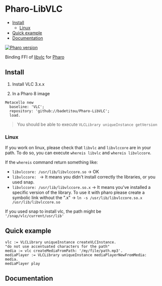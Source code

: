 # Pharo-LibVLC <!-- omit in toc -->

- [Install](#install)
  - [Linux](#linux)
- [Quick example](#quick-example)
- [Documentation](#documentation)

[![Pharo version](https://img.shields.io/badge/Pharo-8.0-%23aac9ff.svg)](https://pharo.org/download)

Binding FFI of [libvlc](https://www.videolan.org/developers/vlc/doc/doxygen/html/group__libvlc.html) for [Pharo](http://pharo.org/) 

## Install

1. Install VLC 3.x.x

2. In a Pharo 8 image

```st
Metacello new
  baseline: 'VLC';
  repository: 'github://badetitou/Pharo-LibVLC';
  load.
```

> You should be able to execute `VLCLibrary uniqueInstance getVersion`

### Linux

If you work on linux, please check that `libvlc` and `libvlccore` are in your path.
To do so, you can execute `whereis libvlc` and `whereis libvlccore`.

If the `whereis` command return something like:

- `libvlccore: /usr/lib/libvlccore.so` → OK
- `libvlccore: ` → It means you didn't install correctly the libraries, or you used snap.
- `libvlccore: /usr/lib/libvlccore.so.x` → It means you've installed a specific version of the library. To use it with pharo please create a symbolic link without the ".x" → `ln -s /usr/lib/libvlccore.so.x /usr/lib/libvlccore.so`

If you used snap to install vlc, the path might be ` '/snap/vlc/current/usr/lib'`


## Quick example

```st
vlc := VLCLibrary uniqueInstance createVLCInstance.
"do not use accentuated characters for the path"
media := vlc createMediaFromPath: '/my/file/path.mp3'.
mediaPlayer := VLCLibrary uniqueInstance mediaPlayerNewFromMedia: media.
mediaPlayer play
```

## Documentation
